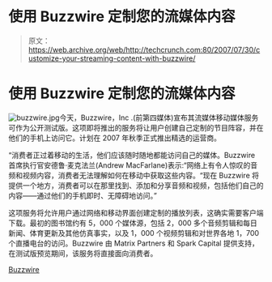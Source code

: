 # 使用 Buzzwire  定制您的流媒体内容

> 原文：<https://web.archive.org/web/http://techcrunch.com:80/2007/07/30/customize-your-streaming-content-with-buzzwire/>

# 使用 Buzzwire 定制您的流媒体内容

![buzzwire.jpg](img/078f1c15027553db7e8998a63cb15863.png)今天，Buzzwire，Inc .(前第四媒体)宣布其流媒体移动媒体服务可作为公开测试版。这项即将推出的服务将让用户创建自己定制的节目阵容，并在他们的手机上访问它。计划在 2007 年秋季正式推出精选的运营商。

“消费者正过着移动的生活，他们应该随时随地都能访问自己的媒体。Buzzwire 首席执行官安德鲁·麦克法兰(Andrew MacFarlane)表示:“网络上有令人惊叹的音频和视频内容，消费者无法理解如何在移动中获取这些内容。“现在 Buzzwire 将提供一个地方，消费者可以在那里找到、添加和分享音频和视频，包括他们自己的内容——通过他们的手机即时、无障碍地访问。”

这项服务将允许用户通过网络和移动界面创建定制的播放列表，这确实需要客户端下载。最初的图书馆约有 5，000 个媒体源，包括 2，000 多个音频剪辑和每日新闻、体育更新及其他仿真事实，以及 1，000 个视频剪辑和对世界各地 1，700 个直播电台的访问。Buzzwire 由 Matrix Partners 和 Spark Capital 提供支持，在测试版预览期间，该服务将直接面向消费者。

[Buzzwire](https://web.archive.org/web/20130628170836/http://www.buzzwire.com/)